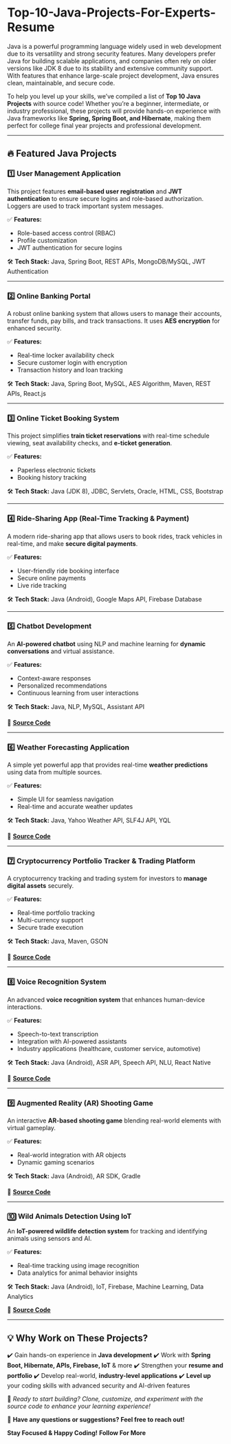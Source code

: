 # Top-10-Java-Projects-For-Experts-Resume


Java is a powerful programming language widely used in web development due to its versatility and strong security features. Many developers prefer Java for building scalable applications, and companies often rely on older versions like JDK 8 due to its stability and extensive community support. With features that enhance large-scale project development, Java ensures clean, maintainable, and secure code.

To help you level up your skills, we’ve compiled a list of **Top 10 Java Projects** with source code! Whether you’re a beginner, intermediate, or industry professional, these projects will provide hands-on experience with Java frameworks like **Spring, Spring Boot, and Hibernate**, making them perfect for college final year projects and professional development.

---

## 🔥 Featured Java Projects

### 1️⃣ User Management Application
This project features **email-based user registration** and **JWT authentication** to ensure secure logins and role-based authorization. Loggers are used to track important system messages.

✅ **Features:**
- Role-based access control (RBAC)
- Profile customization
- JWT authentication for secure logins

🛠 **Tech Stack:** Java, Spring Boot, REST APIs, MongoDB/MySQL, JWT Authentication



---

### 2️⃣ Online Banking Portal
A robust online banking system that allows users to manage their accounts, transfer funds, pay bills, and track transactions. It uses **AES encryption** for enhanced security.

✅ **Features:**
- Real-time locker availability check
- Secure customer login with encryption
- Transaction history and loan tracking

🛠 **Tech Stack:** Java, Spring Boot, MySQL, AES Algorithm, Maven, REST APIs, React.js



---

### 3️⃣ Online Ticket Booking System
This project simplifies **train ticket reservations** with real-time schedule viewing, seat availability checks, and **e-ticket generation**.

✅ **Features:**
- Paperless electronic tickets
- Booking history tracking

🛠 **Tech Stack:** Java (JDK 8), JDBC, Servlets, Oracle, HTML, CSS, Bootstrap



---

### 4️⃣ Ride-Sharing App (Real-Time Tracking & Payment)
A modern ride-sharing app that allows users to book rides, track vehicles in real-time, and make **secure digital payments**.

✅ **Features:**
- User-friendly ride booking interface
- Secure online payments
- Live ride tracking

🛠 **Tech Stack:** Java (Android), Google Maps API, Firebase Database



---

### 5️⃣ Chatbot Development
An **AI-powered chatbot** using NLP and machine learning for **dynamic conversations** and virtual assistance.

✅ **Features:**
- Context-aware responses
- Personalized recommendations
- Continuous learning from user interactions

🛠 **Tech Stack:** Java, NLP, MySQL, Assistant API

📂 **[Source Code](#)**

---

### 6️⃣ Weather Forecasting Application
A simple yet powerful app that provides real-time **weather predictions** using data from multiple sources.

✅ **Features:**
- Simple UI for seamless navigation
- Real-time and accurate weather updates

🛠 **Tech Stack:** Java, Yahoo Weather API, SLF4J API, YQL

📂 **[Source Code](#)**

---

### 7️⃣ Cryptocurrency Portfolio Tracker & Trading Platform
A cryptocurrency tracking and trading system for investors to **manage digital assets** securely.

✅ **Features:**
- Real-time portfolio tracking
- Multi-currency support
- Secure trade execution

🛠 **Tech Stack:** Java, Maven, GSON

📂 **[Source Code](#)**

---

### 8️⃣ Voice Recognition System
An advanced **voice recognition system** that enhances human-device interactions.

✅ **Features:**
- Speech-to-text transcription
- Integration with AI-powered assistants
- Industry applications (healthcare, customer service, automotive)

🛠 **Tech Stack:** Java (Android), ASR API, Speech API, NLU, React Native

📂 **[Source Code](#)**

---

### 9️⃣ Augmented Reality (AR) Shooting Game
An interactive **AR-based shooting game** blending real-world elements with virtual gameplay.

✅ **Features:**
- Real-world integration with AR objects
- Dynamic gaming scenarios

🛠 **Tech Stack:** Java (Android), AR SDK, Gradle

📂 **[Source Code](#)**

---

### 🔟 Wild Animals Detection Using IoT
An **IoT-powered wildlife detection system** for tracking and identifying animals using sensors and AI.

✅ **Features:**
- Real-time tracking using image recognition
- Data analytics for animal behavior insights

🛠 **Tech Stack:** Java (Android), IoT, Firebase, Machine Learning, Data Analytics

📂 **[Source Code](#)**

---

## 💡 Why Work on These Projects?
✔️ Gain hands-on experience in **Java development**
✔️ Work with **Spring Boot, Hibernate, APIs, Firebase, IoT** & more
✔️ Strengthen your **resume and portfolio**
✔️ Develop real-world, **industry-level applications**
✔️ **Level up** your coding skills with advanced security and AI-driven features

📢 _Ready to start building? Clone, customize, and experiment with the source code to enhance your learning experience!_

📩 **Have any questions or suggestions? Feel free to reach out!**

 **Stay Focused & Happy Coding!** 
**Follow For More**
